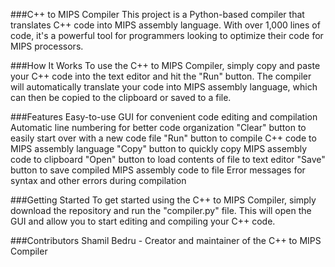 ###C++ to MIPS Compiler
This project is a Python-based compiler that translates C++ code into MIPS assembly language. With over 1,000 lines of code, it's a powerful tool for programmers looking to optimize their code for MIPS processors.

###How It Works
To use the C++ to MIPS Compiler, simply copy and paste your C++ code into the text editor and hit the "Run" button. The compiler will automatically translate your code into MIPS assembly language, which can then be copied to the clipboard or saved to a file.

###Features
Easy-to-use GUI for convenient code editing and compilation
Automatic line numbering for better code organization
"Clear" button to easily start over with a new code file
"Run" button to compile C++ code to MIPS assembly language
"Copy" button to quickly copy MIPS assembly code to clipboard
"Open" button to load contents of file to text editor
"Save" button to save compiled MIPS assembly code to file
Error messages for syntax and other errors during compilation

###Getting Started
To get started using the C++ to MIPS Compiler, simply download the repository and run the "compiler.py" file. This will open the GUI and allow you to start editing and compiling your C++ code.

###Contributors
Shamil Bedru - Creator and maintainer of the C++ to MIPS Compiler

